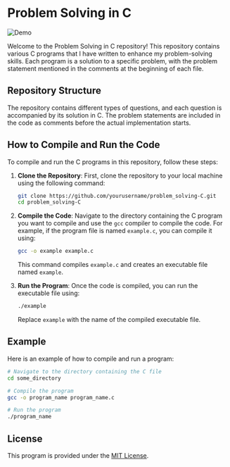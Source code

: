 # Problem Solving in C

![Demo](https://www.cdslab.org/recipes/images/C.png)

Welcome to the Problem Solving in C repository! This repository contains various C programs that I have written to enhance my problem-solving skills. Each program is a solution to a specific problem, with the problem statement mentioned in the comments at the beginning of each file.

## Repository Structure

The repository contains different types of questions, and each question is accompanied by its solution in C. The problem statements are included in the code as comments before the actual implementation starts.

## How to Compile and Run the Code

To compile and run the C programs in this repository, follow these steps:

1. **Clone the Repository**: First, clone the repository to your local machine using the following command:

    ```bash
    git clone https://github.com/yourusername/problem_solving-C.git
    cd problem_solving-C
    ```

2. **Compile the Code**: Navigate to the directory containing the C program you want to compile and use the `gcc` compiler to compile the code. For example, if the program file is named `example.c`, you can compile it using:

    ```bash
    gcc -o example example.c
    ```

    This command compiles `example.c` and creates an executable file named `example`.

3. **Run the Program**: Once the code is compiled, you can run the executable file using:

    ```bash
    ./example
    ```

    Replace `example` with the name of the compiled executable file.

## Example

Here is an example of how to compile and run a program:

```bash
# Navigate to the directory containing the C file
cd some_directory

# Compile the program
gcc -o program_name program_name.c

# Run the program
./program_name
```

## License

This program is provided under the [MIT License](LICENSE).